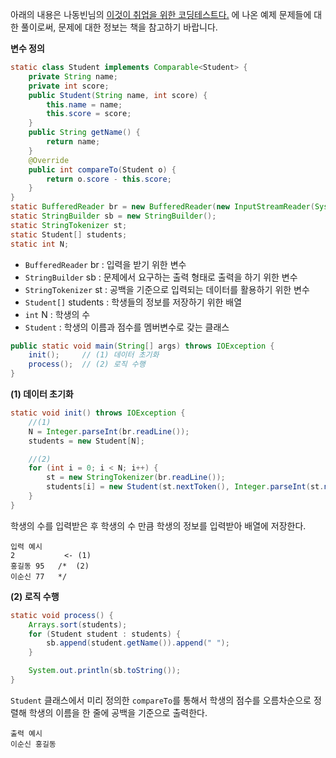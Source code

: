 아래의 내용은 나동빈님의 [이것이 취업을 위한 코딩테스트다.](http://www.yes24.com/Product/Goods/91433923) 에 나온 예제 문제들에 대한 풀이로써, 문제에 대한 정보는 책을 참고하기 바랍니다.

**변수 정의**

```java
static class Student implements Comparable<Student> {
    private String name;
    private int score;
    public Student(String name, int score) {
        this.name = name;
        this.score = score;
    }
    public String getName() {
        return name;
    }
    @Override
    public int compareTo(Student o) {
        return o.score - this.score;
    }
}
static BufferedReader br = new BufferedReader(new InputStreamReader(System.in));
static StringBuilder sb = new StringBuilder();
static StringTokenizer st;
static Student[] students;
static int N;
```

- `BufferedReader` br : 입력을 받기 위한 변수
- `StringBuilder` sb : 문제에서 요구하는 출력 형태로 출력을 하기 위한 변수
- `StringTokenizer` st : 공백을 기준으로 입력되는 데이터를 활용하기 위한 변수
- `Student[]` students : 학생들의 정보를 저장하기 위한 배열
- `int` N : 학생의 수
- `Student` : 학생의 이름과 점수를 멤버변수로 갖는 클래스



```java
public static void main(String[] args) throws IOException {
    init();     // (1) 데이터 초기화
    process();  // (2) 로직 수행
}
```

**(1) 데이터 초기화**

```java
static void init() throws IOException {
    //(1)
    N = Integer.parseInt(br.readLine());
    students = new Student[N];

    //(2)
    for (int i = 0; i < N; i++) {
        st = new StringTokenizer(br.readLine());
        students[i] = new Student(st.nextToken(), Integer.parseInt(st.nextToken()));
    }
}
```

학생의 수를 입력받은 후 학생의 수 만큼 학생의 정보를 입력받아 배열에 저장한다.

```
입력 예시
2           <- (1)
홍길동 95   /*  (2)
이순신 77   */
```

**(2) 로직 수행**

```java
static void process() {
    Arrays.sort(students);
    for (Student student : students) {
        sb.append(student.getName()).append(" ");
    }

    System.out.println(sb.toString());
}
```

`Student` 클래스에서 미리 정의한 `compareTo`를 통해서 학생의 점수를 오름차순으로 정렬해 학생의 이름을 한 줄에 공백을 기준으로 출력한다.

```
출력 예시
이순신 홍길동
```